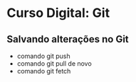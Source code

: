 # Curso Digital: Git

## Salvando alterações no Git
* comando git push
* comando git pull de novo
* comando git fetch
